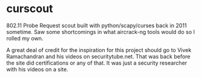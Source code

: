 # curscout

802.11 Probe Request scout built with python/scapy/curses back in 2011 sometime. Saw some shortcomings in what aircrack-ng tools would do so I rolled my own. 

A great deal of credit for the inspiration for this project should go to Vivek Ramachandran and his videos on securitytube.net. That was back before the site did certifications or any of that. It was just a security researcher with his videos on a site.
